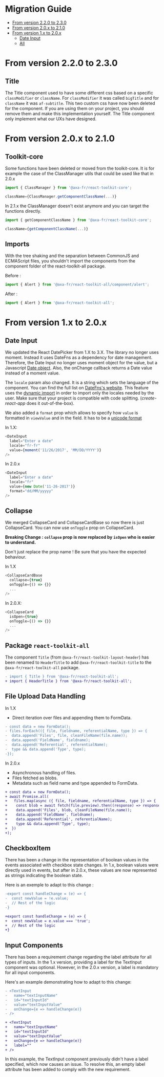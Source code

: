 <h1>Migration Guide</h1>

- [From version 2.2.0 to 2.3.0](#from-version-220-to-230)
- [From version 2.0.x to 2.1.0](#from-version-20x-to-210)
- [From version 1.x to 2.0.x](#from-version-1x-to-20x)
  - [Date Input](#date-input)
  - [All](#package-react-toolkit-all)

# From version 2.2.0 to 2.3.0

## Title

The Title component used to have some different css based on a specific `classModifier` or `className`. For `classModifier` it was called `bigTitle` and for `className` it was `af-subtitle`. This two custom css have now been deleted for the component. If you are using them on your project, you should remove them and make this implementation yourself.
The Title component only implement what our UXs have designed.

# From version 2.0.x to 2.1.0

## Toolkit-core

Some functions have been deleted or moved from the toolkit-core. It is for example the case of the ClassManager utils that could be used like that in 2.0.x

```javascript
import { ClassManager } from '@axa-fr/react-toolkit-core';

className={ClassManager.getComponentClassName(...)}
```

In 2.1.x the ClassManager doesn't exist anymore and you can target the functions directly.

```javascript
import { getComponentClassName } from '@axa-fr/react-toolkit-core';

className={getComponentClassName(...)}
```

## Imports

With the tree shaking and the separation between CommonJS and ECMAScript files, you shouldn't import the components from the component folder of the react-toolkit-all package.

Before :

```javascript
import { Alert } from '@axa-fr/react-toolkit-all/component/alert';
```

After :

```javascript
import { Alert } from '@axa-fr/react-toolkit-all';
```

# From version 1.x to 2.0.x

## Date Input

We updated the React DatePicker from 1.X to 3.X. The library no longer uses moment. Instead it uses DateFns as a dependency for date management. Therefore, the Date Input no longer uses moment object for the value, but a Javascript [Date object](https://developer.mozilla.org/en-US/docs/Web/JavaScript/Reference/Global_Objects/Date). Also, the onChange callback returns a Date value instead of a moment value.

The `locale` param also changed. It is a string which sets the language of the component. You can find the full list on [DateFns's website](https://date-fns.org/v2.0.0-alpha.18/docs/I18n#supported-languages). This feature uses the [dynamic import](https://reactjs.org/docs/code-splitting.html#import) in order to import only the locales needed by the user. Make sure that your project is compatible with code splitting. (_create-react-app_ does it out-of-the-box).

We also added a `format` prop which allows to specify how `value` is formatted in `viewValue` and in the field. It has to be a [unicode format](https://www.unicode.org/reports/tr35/tr35-dates.html#Date_Field_Symbol_Table)

In 1.X:

```javascript
<DateInput
  label="Enter a date"
  locale="fr-fr"
  value={moment('11/26/2017', 'MM/DD/YYYY')}
/>
```

In 2.0.x

```javascript
<DateInput
  label="Enter a date"
  locale="fr"
  value={new Date('11-26-2017')}
  format="dd/MM/yyyyy"
/>
```

## Collapse

We merged CollapseCard and CollapseCardBase so now there is just CollapseCard. You can now use `onToggle` prop on CollapseCard.

**Breaking Change : `collapse` prop is now replaced by `isOpen` who is easier to understand.**

Don't just replace the prop name ! Be sure that you have the expected behaviour.

In 1.X

```javascript
<CollapseCardBase
  collapse={true}
  onToggle={() => {}}
  ...
/>
```

In 2.0.X:

```javascript
<CollapseCard
  isOpen={true}
  onToggle={() => {}}
  ...
/>
```

## Package `react-toolkit-all`

The component `Title` (from `@axa-fr/react-toolkit-layout-header`) has been renamed to `HeaderTitle` to add `@axa-fr/react-toolkit-title` to the `@axa-fr/react-toolkit-all` package.

```diff
- import { Title } from '@axa-fr/react-toolkit-all';
+ import { HeaderTitle } from '@axa-fr/react-toolkit-all';
```

## File Upload Data Handling

In 1.X

- Direct iteration over files and appending them to FormData.

```diff
- const data = new FormData();
- files.forEach(({ file, fieldname, referentialName, type }) => {
-  data.append('Files', file, cleanFileName(file.name));
-  data.append('FieldName', fieldname);
-  data.append('Referential', referentialName);
-  type && data.append('Type', type);
-});
```

In 2.0.x

- Asynchronous handling of files.
- Files fetched as blobs.
- Metadata such as field name and type appended to FormData.

```diff
+ const data = new FormData();
+ await Promise.all(
+   files.map(async ({ file, fieldname, referentialName, type }) => {
+    const blob = await fetch(file.preview).then((response) => response.blob());
+    data.append('Files', blob, cleanFileName(file.name));
+    data.append('FieldName', fieldname);
+    data.append('Referential', referentialName);
+    type && data.append('Type', type);
+  })
+);
```

## CheckboxItem

There has been a change in the representation of boolean values in the events associated with checkbox state changes. In 1.x, boolean values were directly used in events, but after in 2.0.x, these values are now represented as strings indicating the boolean state.

Here is an exemple to adapt to this change :

```diff
-export const handleChange = (e) => {
-  const newValue = !e.value;
-  // Rest of the logic
-}

+export const handleChange = (e) => {
+  const newValue = e.value === 'true';
+  // Rest of the logic
+}
```

## Input Components

There has been a requirement change regarding the label attribute for all types of inputs. In the 1.x version, providing a label for the TextInput component was optional. However, in the 2.0.x version, a label is mandatory for all input components.

Here's an example demonstrating how to adapt to this change:

```diff
- <TextInput
-   name="textInputName"
-   id="textInputId"
-   value="textInputValue"
-   onChange={e => handleChange(e)}
- />

+ <TextInput
+   name="textInputName"
+   id="textInputId"
+   value="textInputValue"
+   onChange={e => handleChange(e)}
+   label=""
+ />
```

In this example, the TextInput component previously didn't have a label specified, which now causes an issue. To resolve this, an empty label attribute has been added to comply with the new requirement.
